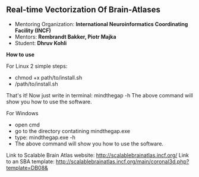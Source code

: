 Real-time Vectorization Of Brain-Atlases
-----------------------------------------

- Mentoring Organization: **International Neuroinformatics Coordinating Facility (INCF)**
- Mentors: **Rembrandt Bakker, Piotr Majka**
- Student: **Dhruv Kohli**

**How to use**

For Linux
2 simple steps:
- chmod +x path/to/install.sh
- /path/to/install.sh

That's it! Now just write in terminal: mindthegap -h
The above command will show you how to use the software.

For Windows
- open cmd
- go to the directory contatining mindthegap.exe
- type: mindthegap.exe -h
- The above command will show you how to use the software.

Link to Scalable Brain Atlas website: http://scalablebrainatlas.incf.org/
Link to an SBA template: http://scalablebrainatlas.incf.org/main/coronal3d.php?template=DB08&